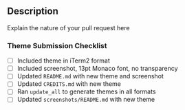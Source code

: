 ## Description

Explain the nature of your pull request here

### Theme Submission Checklist

<!-- If your pull request is to submit a new theme, or to update an existing one, please ensure all the steps in the submission checklist have been completed. If it isn't, you can remove this section. -->

- [ ] Included theme in iTerm2 format
- [ ] Included screenshot, 13pt Monaco font, no transparency
- [ ] Updated `README.md` with new theme and screenshot
- [ ] Updated `CREDITS.md` with new theme
- [ ] Ran `update_all` to generate themes in all formats
- [ ] Updated `screenshots/README.md` with new theme
